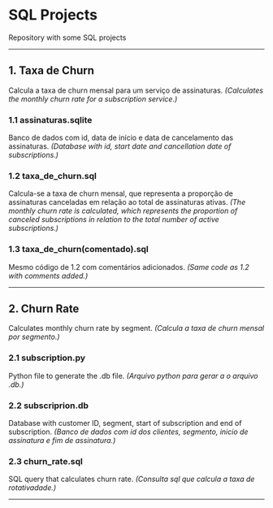 # SQL Projects
Repository with some SQL projects

---

## 1. Taxa de Churn
Calcula a taxa de churn mensal para um serviço de assinaturas. 
*(Calculates the monthly churn rate for a subscription service.)*

### 1.1 assinaturas.sqlite
Banco de dados com id, data de início e data de cancelamento das assinaturas.
*(Database with id, start date and cancellation date of subscriptions.)*

### 1.2 taxa_de_churn.sql
Calcula-se a taxa de churn mensal, que representa a proporção de assinaturas canceladas em relação ao total de assinaturas ativas.
*(The monthly churn rate is calculated, which represents the proportion of canceled subscriptions in relation to the total number of active subscriptions.)*

### 1.3 taxa_de_churn(comentado).sql
Mesmo código de 1.2 com comentários adicionados.
*(Same code as 1.2 with comments added.)*

---

## 2. Churn Rate
Calculates monthly churn rate by segment.
*(Calcula a taxa de churn mensal por segmento.)*

### 2.1 subscription.py
Python file to generate the .db file.
*(Arquivo python para gerar a o arquivo .db.)*

### 2.2 subscriprion.db
Database with customer ID, segment, start of subscription and end of subscription.
*(Banco de dados com id dos clientes, segmento, inicio de assinatura e fim de assinatura.)*

### 2.3 churn_rate.sql
SQL query that calculates churn rate.
*(Consulta sql que calcula a taxa de rotativadade.)*

---
